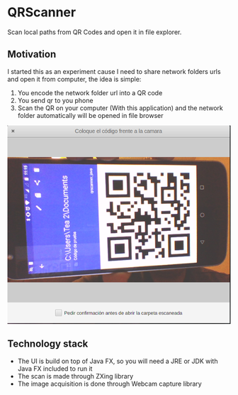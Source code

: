 QRScanner
=========
Scan local paths from QR Codes and open it in file explorer.

## Motivation

I started this as an experiment cause I need to share network folders urls
and open it from computer, the idea is simple:
1. You encode the network folder url into a QR code
2. You send qr to you phone
3. Scan the QR on your computer (With this application) and the network folder automatically
will be opened in file browser

![Screenshot](docs/screenshot/qrscanner.png)

## Technology stack
* The UI is build on top of Java FX, so you will need a JRE or JDK
with Java FX included to run it
* The scan is made through ZXing library
* The image acquisition is done through Webcam capture library 
